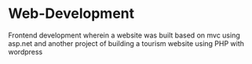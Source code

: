 # Web-Development
Frontend development wherein a website was built based on mvc using asp.net and another project of building a tourism website using PHP with wordpress 
